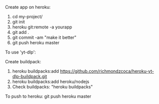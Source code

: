 Create app on heroku:
1) cd my-project/
2) git init
3) heroku git:remote -a yourapp
4) git add .
5) git commit -am "make it better"
6) git push heroku master

To use 'yt-dlp':

Create buildpack:
1) heroku buildpacks:add https://github.com/richmondzcoca/heroku-yt-dlp-buildpack.git
2) heroku buildpacks:add heroku/nodejs
3) Check buildpacks: "heroku buildpacks"

To push to heroku:
git push heroku master
